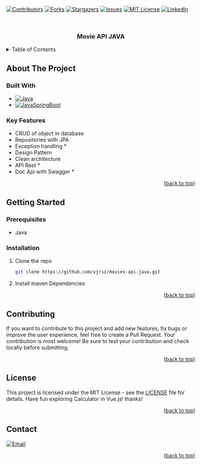 <a name="readme-top"></a>



[![Contributors][contributors-shield]][contributors-url]
[![Forks][forks-shield]][forks-url]
[![Stargazers][stars-shield]][stars-url]
[![Issues][issues-shield]][issues-url]
[![MIT License][license-shield]][license-url]
[![LinkedIn][linkedin-shield]][linkedin-url]



<!-- PROJECT LOGO -->
<br />
<div align="center">

<h3 align="center">Movie API JAVA</h3>

</div>

<!-- TABLE OF CONTENTS -->
<details>
  <summary>Table of Contents</summary>
  <ol>
    <li>
      <a href="#about-the-project">About The Project</a>
      <ul>
        <li><a href="#built-with">Built With</a></li>
        <li><a href="#key-features">Key Features</a></li>
      </ul>
    </li>
    <li>
      <a href="#getting-started">Getting Started</a>
      <ul>
        <li><a href="#prerequisites">Prerequisites</a></li>
        <li><a href="#installation">Installation</a></li>
      </ul>
    </li>
    <li><a href="#usage">Usage</a></li>
    <li><a href="#contributing">Contributing</a></li>
    <li><a href="#license">License</a></li>
    <li><a href="#contact">Contact</a></li>
  </ol>
</details>



<!-- ABOUT THE PROJECT -->
## About The Project




### Built With

* [![Java][Java]][Java-url]
* [![JavaSpringBoot][JavaSpringBoot]][JavaSpringBoot-url]



### Key Features

<ul>
  <li>CRUD of object in database</li>
  <li>Repositories with JPA</li>
  <li>Exception handling *</li>
  <li>Design Pattern</li>
  <li>Clean architecture</li>
  <li>API Rest *</li>
  <li>Doc Api with Swagger *</li>
</ul>

<p align="right">(<a href="#readme-top">back to top</a>)</p>



<!-- GETTING STARTED -->
## Getting Started

### Prerequisites

* Java

### Installation

1. Clone the repo
   ```sh
   git clone https://github.com/vjrsz/movies-api-java.git
   ```
2. Install maven Dependencies

<p align="right">(<a href="#readme-top">back to top</a>)</p>



<!-- CONTRIBUTING -->
## Contributing

If you want to contribute to this project and add new features, fix bugs or improve the user experience, feel free to create a Pull Request. Your contribution is most welcome! Be sure to test your contribution and check locally before submitting.

<p align="right">(<a href="#readme-top">back to top</a>)</p>



<!-- LICENSE -->
## License

This project is licensed under the MIT License - see the <a href="./LICENSE">LICENSE</a> file for details.
Have fun exploring Calculator in Vue.js! thanks!

<p align="right">(<a href="#readme-top">back to top</a>)</p>



<!-- CONTACT -->
## Contact
[![Email][email]][email-url]

<p align="right">(<a href="#readme-top">back to top</a>)</p>



<!-- MARKDOWN LINKS & IMAGES -->
<!-- https://www.markdownguide.org/basic-syntax/#reference-style-links -->
[contributors-shield]: https://img.shields.io/github/contributors/vjrsz/movies-api-java.svg?style=for-the-badge
[contributors-url]: https://github.com/vjrsz/movies-api-java/graphs/contributors
[forks-shield]: https://img.shields.io/github/forks/vjrsz/movies-api-java.svg?style=for-the-badge
[forks-url]: https://github.com/vjrsz/movies-api-java/network/members
[stars-shield]: https://img.shields.io/github/stars/vjrsz/movies-api-java.svg?style=for-the-badge
[stars-url]: https://github.com/vjrsz/movies-api-java/stargazers
[issues-shield]: https://img.shields.io/github/issues/vjrsz/movies-api-java.svg?style=for-the-badge
[issues-url]: https://github.com/vjrsz/movies-api-java/issues
[license-shield]: https://img.shields.io/github/license/vjrsz/movies-api-java.svg?style=for-the-badge
[license-url]: https://github.com/vjrsz/movies-api-java/blob/master/LICENSE.txt
[linkedin-shield]: https://img.shields.io/badge/-LinkedIn-black.svg?style=for-the-badge&logo=linkedin&colorB=555
[linkedin-url]: https://linkedin.com/in/vjrsz
[email]: https://img.shields.io/badge/Email-000000?style=for-the-badge&logo=gmail&logoColor=white
[email-url]: mailto:vjrszx@gmail.com

[product-screenshot]: images/screenshot.png

[Java]: https://img.shields.io/badge/Java-20232A?style=for-the-badge&logo=openjdk&logoColor=61DAFB
[Java-url]: https://www.java.com/pt-BR/
[JavaSpringBoot]: https://img.shields.io/badge/Spring_Boot-F2F4F9?style=for-the-badge&logo=spring-boot
[JavaSpringBoot-url]: https://spring.io/
